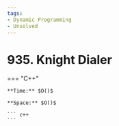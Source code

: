 ```yaml
---
tags:
- Dynamic Programming
- Unsolved
---
```



# 935. Knight Dialer

=== "C++"

    **Time:** $O()$

    **Space:** $O()$

    ``` c++
    ```